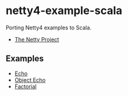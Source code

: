 netty4-example-scala
====================

Porting Netty4 examples to Scala.

* [The Netty Project](https://github.com/netty/netty)

Examples
--------
* [Echo](src/main/scala/com/github/kxbmap/netty/example/echo)
* [Object Echo](src/main/scala/com/github/kxbmap/netty/example/objectecho)
* [Factorial](src/main/scala/com/github/kxbmap/netty/example/factorial)
